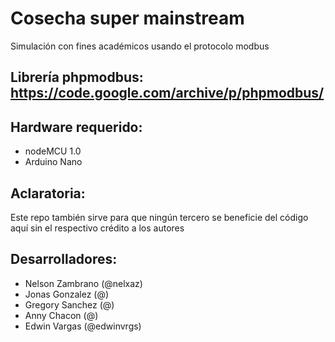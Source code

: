 # Cosecha super mainstream

Simulación con fines académicos usando el protocolo modbus

## Librería phpmodbus: https://code.google.com/archive/p/phpmodbus/

## Hardware requerido:
- nodeMCU 1.0
- Arduino Nano

## Aclaratoria:
Este repo también sirve para que ningún tercero se beneficie del código aquí sin el respectivo crédito a los autores

## Desarrolladores:
- Nelson Zambrano (@nelxaz)
- Jonas Gonzalez (@)
- Gregory Sanchez (@)
- Anny Chacon (@)
- Edwin Vargas (@edwinvrgs)
